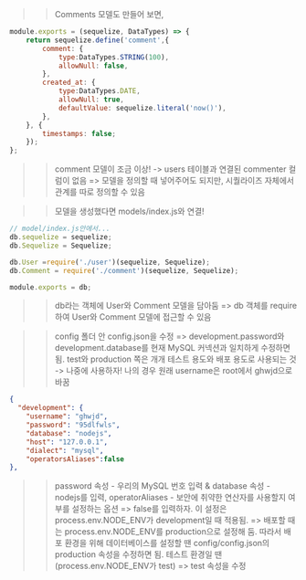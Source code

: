 >> Comments 모델도 만들어 보면,

```javascript
module.exports = (sequelize, DataTypes) => {
    return sequelize.define('comment',{
        comment: {
            type:DataTypes.STRING(100),
            allowNull: false,
        },
        created_at: {
            type:DataTypes.DATE,
            allowNull: true,
            defaultValue: sequelize.literal('now()'),
        },
    }, {
        timestamps: false;
    });
};
```

>> comment 모델이 조금 이상! -> users 테이블과 연결된 commenter 컬럼이 없음 => 모델을 정의할 때 넣어주어도 되지만,
>> 시퀄라이즈 자체에서 관계를 따로 정의할 수 있음 

>> 모델을 생성했다면 models/index.js와 연결!
```javascript
// model/index.js안에서...
db.sequelize = sequelize;
db.Sequelize = Sequelize;

db.User =require('./user')(sequelize, Sequelize);
db.Comment = require('./comment')(sequelize, Sequelize);

module.exports = db;
```
>> db라는 객체에 User와 Comment 모델을 담아둠 => db 객체를 require하여 User와 Comment 모델에 접근할 수 있음 

>> config 폴더 안 config.json을 수정 => development.password와 development.database를 현재 MySQL 커넥션과 일치하게 수정하면 됨.
>> test와 production 쪽은 개개 테스트 용도와 배포 용도로 사용되는 것 -> 나중에 사용하자!
>> 나의 경우 원래 username은 root에서 ghwjd으로 바꿈
```json
{
  "development": {
    "username": "ghwjd",
    "password": "95dlfwls",
    "database": "nodejs",
    "host": "127.0.0.1",
    "dialect": "mysql",
    "operatorsAliases":false
},
```
>> password 속성 - 우리의 MySQL 번호 입력 & database 속성 - nodejs를 입력, operatorAliases - 보안에 취약한 연산자를 사용할지 여부를 설정하는 옵션 => false를 입력하자.
>> 이 설정은 process.env.NODE_ENV가 development일 때 적용됨. => 배포할 때는 process.env.NODE_ENV를 production으로 설정해 둠.
>> 따라서 배포 환경을 위해 데이터베이스를 설정할 땐 config/config.json의 production 속성을 수정하면 됨. 
>> 테스트 환경일 땐(process.env.NODE_ENV가 test) => test 속성을 수정


